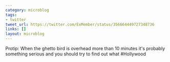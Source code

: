 ```yaml
---
category: microblog
tags:
- twitter
tweet_url: https://twitter.com/ExMember/status/356664449727348736
links: []
layout: microblog
---
```

Protip: When the ghetto bird is overhead more than 10 minutes it's probably something serious and you should try to find out what #Hollywood
